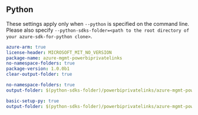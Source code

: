 ## Python

These settings apply only when `--python` is specified on the command line.
Please also specify `--python-sdks-folder=<path to the root directory of your azure-sdk-for-python clone>`.

``` yaml $(track2)
azure-arm: true
license-header: MICROSOFT_MIT_NO_VERSION
package-name: azure-mgmt-powerbiprivatelinks
no-namespace-folders: true
package-version: 1.0.0b1
clear-output-folder: true
```

``` yaml $(python-mode) == 'update' && $(track2)
no-namespace-folders: true
output-folder: $(python-sdks-folder)/powerbiprivatelinks/azure-mgmt-powerbiprivatelinks/azure/mgmt/powerbiprivatelinks
```

``` yaml $(python-mode) == 'create' && $(track2)
basic-setup-py: true
output-folder: $(python-sdks-folder)/powerbiprivatelinks/azure-mgmt-powerbiprivatelinks
```
